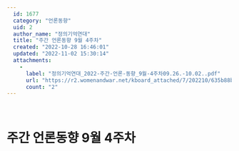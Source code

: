 ```yaml
---
  id: 1677
  category: "언론동향"
  uid: 2
  author_name: "정의기억연대"
  title: "주간 언론동향 9월 4주차"
  created: "2022-10-28 16:46:01"
  updated: "2022-11-02 15:30:14"
  attachments: 
    - 
      label: "정의기억연대_2022-주간-언론-동향_9월-4주차09.26.-10.02..pdf"
      url: "https://r2.womenandwar.net/kboard_attached/7/202210/635b88b96e6ef8733517.pdf"
      count: "2"
---
```

 

주간 언론동향 9월 4주차
==============